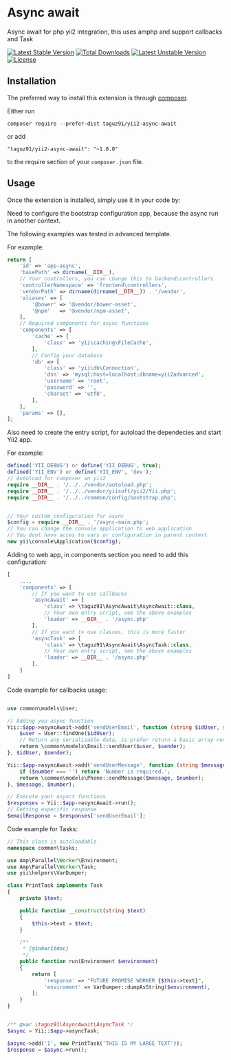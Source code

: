 Async await
===========
Async await for php yii2 integration, this uses amphp and support callbacks and Task 

[![Latest Stable Version](https://poser.pugx.org/taguz91/yii2-async-await/v)](//packagist.org/packages/taguz91/yii2-async-await) 
[![Total Downloads](https://poser.pugx.org/taguz91/yii2-async-await/downloads)](//packagist.org/packages/taguz91/yii2-async-await) 
[![Latest Unstable Version](https://poser.pugx.org/taguz91/yii2-async-await/v/unstable)](//packagist.org/packages/taguz91/yii2-async-await) 
[![License](https://poser.pugx.org/taguz91/yii2-async-await/license)](//packagist.org/packages/taguz91/yii2-async-await)

Installation
------------

The preferred way to install this extension is through [composer](http://getcomposer.org/download/).

Either run

```
composer require --prefer-dist taguz91/yii2-async-await
```

or add

```
"taguz91/yii2-async-await": "~1.0.0"
```

to the require section of your `composer.json` file.


Usage
-----

Once the extension is installed, simply use it in your code by: 

Need to configure the bootstrap configuration app, because the async run in another context.

The following examples was tested in advanced template.

For example: 
```php
return [
    'id' => 'app-async',
    'basePath' => dirname(__DIR__),
    // Your controllers, you can change this to backend\controllers
    'controllerNamespace' => 'frontend\controllers',
    'vendorPath' => dirname(dirname(__DIR__)) . '/vendor',
    'aliases' => [
        '@bower' => '@vendor/bower-asset',
        '@npm'   => '@vendor/npm-asset',
    ],
    // Required components for async functions 
    'components' => [
        'cache' => [
            'class' => 'yii\caching\FileCache',
        ],
        // Config your database 
        'db' => [
            'class' => 'yii\db\Connection',
            'dsn' => 'mysql:host=localhost;dbname=yii2advanced',
            'username' => 'root',
            'password' => '',
            'charset' => 'utf8',
        ],
    ],
    'params' => [],
];
```

Also need to create the entry script, for autoload the dependecies and start Yii2 app. 

For example: 
```php
defined('YII_DEBUG') or define('YII_DEBUG', true);
defined('YII_ENV') or define('YII_ENV', 'dev');
// Autoload for composer an yii2 
require __DIR__ . '/../../vendor/autoload.php';
require __DIR__ . '/../../vendor/yiisoft/yii2/Yii.php';
require __DIR__ . '/../../common/config/bootstrap.php';


// Your custom configuration for async 
$config = require __DIR__ . '/async-main.php';
// You can change the console application to web application 
// You dont have acces to vars or configuration in parent context
new yii\console\Application($config);
```

Adding to web app, in components section you need to add this configuration:  

```php 
[
    ...,
    'components' => [
        // If you want to use callbacks 
        'asyncAwait' => [
            'class' => \taguz91\AsyncAwait\AsyncAwait::class,
            // Your own entry script, see the above examples
            'loader' => __DIR__ . '/async.php'
        ],
        // If you want to use classes, this is more faster 
        'asyncTask' => [
            'class' => \taguz91\AsyncAwait\AsyncTask::class,
            // Your own entry script, see the above examples
            'loader' => __DIR__ . '/async.php'
        ],
    ]
]
```

Code example for callbacks usage:

```php 

use common\models\User;

// Adding you async function 
Yii::$app->asyncAwait->add('sendUserEmail', function (string $idUser, string $sender) {
    $user = User::findOne($idUser);
    // Return any serializable data, is prefer return a basic array response 
    return \common\models\Email::sendUser($user, $sender);
}, $idUser, $sender);

Yii::$app->asyncAwait->add('sendUserMessage', function (string $message, string $number) {
    if ($number === '') return 'Number is required.';
    return \common\models\Phone::sendMessage($message, $number);
}, $message, $number);

// Execute your asynct functions 
$responses = Yii::$app->asyncAwait->run();
// Getting especific response
$emailResponse = $responses['sendUserEmail'];

```

Code example for Tasks:

```php
// This class is autoloadable 
namespace common\tasks;

use Amp\Parallel\Worker\Environment;
use Amp\Parallel\Worker\Task;
use yii\helpers\VarDumper;

class PrintTask implements Task
{
    private $text;

    public function __construct(string $text)
    {
        $this->text = $text;
    }

    /**
     * {@inheritdoc}
     */
    public function run(Environment $environment)
    {
        return [
            'response' => "FUTURE PROMISE WORKER {$this->text}",
            'enviroment' => VarDumper::dumpAsString($environment),
        ];
    }
}


/** @var \taguz91\AsyncAwait\AsyncTask */
$async = Yii::$app->asyncTask;

$async->add('1', new PrintTask('THIS IS MY LARGE TEXT'));
$response = $async->run();
```